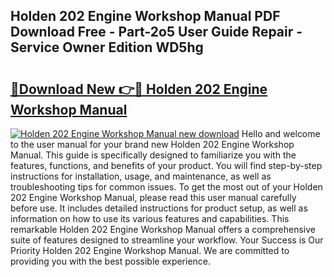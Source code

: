 ## Holden 202 Engine Workshop Manual PDF Download Free - Part-2o5 User Guide Repair - Service Owner Edition WD5hg

# <h2><a href="http://bc55748.oget.top/?id=Holden+202+Engine+Workshop+Manual">🔗Download New 👉🔴 Holden 202 Engine Workshop Manual</a></h2>

[![Holden 202 Engine Workshop Manual new download](https://i.imgur.com/5g1atiW.png)](http://bc55748.oget.top/?id=Holden+202+Engine+Workshop+Manual)
Hello and welcome to the user manual for your brand new Holden 202 Engine Workshop Manual. This guide is specifically designed to familiarize you with the features, functions, and benefits of your product. You will find step-by-step instructions for installation, usage, and maintenance, as well as troubleshooting tips for common issues. To get the most out of your Holden 202 Engine Workshop Manual, please read this user manual carefully before use. It includes detailed instructions for product setup, as well as information on how to use its various features and capabilities. This remarkable Holden 202 Engine Workshop Manual offers a comprehensive suite of features designed to streamline your workflow. Your Success is Our Priority Holden 202 Engine Workshop Manual. We are committed to providing you with the best possible experience.
